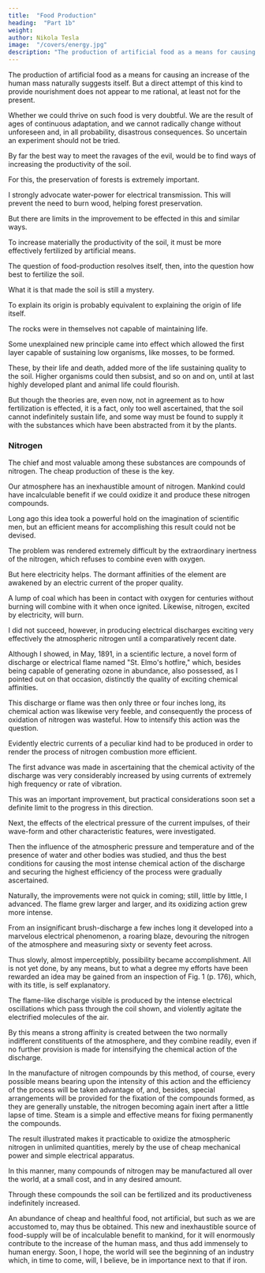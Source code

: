 ```yaml
---
title:  "Food Production"
heading:  "Part 1b"
weight: 
author: Nikola Tesla
image:  "/covers/energy.jpg"
description: "The production of artificial food as a means for causing an increase of the human mass naturally suggests itself."
---
```



The production of artificial food as a means for causing an increase of the human mass naturally suggests itself. But a direct attempt of this kind to provide nourishment does not appear to me rational, at least not for the present.

Whether we could thrive on such food is very doubtful. We are the result of ages of continuous adaptation, and we cannot radically change without unforeseen and, in all probability, disastrous consequences. So uncertain an experiment should not be tried. 

By far the best way to meet the ravages of the evil, would be to find ways of increasing the productivity of the soil. 

For this, the preservation of forests is extremely important. 

I strongly advocate water-power for electrical transmission. This will prevent the need to burn wood, helping forest preservation.

But there are limits in the improvement to be effected in this and similar ways. 

To increase materially the productivity of the soil, it must be more effectively fertilized by artificial means. 

The question of food-production resolves itself, then, into the question how best to fertilize the soil. 

What it is that made the soil is still a mystery. 

To explain its origin is probably equivalent to explaining the origin of life itself. 

The rocks <!-- , disintegrated by moisture and heat and wind and weather, --> were in themselves not capable of maintaining life. 

Some unexplained <!-- condition arose, and some --> new principle came into effect which allowed the first layer capable of sustaining low organisms, like mosses, to be formed. 

These, by their life and death, added more of the life sustaining quality to the soil. Higher organisms could then subsist, and so on and on, until at last highly developed plant and animal life could flourish. 

But though the theories are, even now, not in agreement as to how fertilization is effected, it is a fact, only too well ascertained, that the soil cannot indefinitely sustain life, and some way must be found to supply it with the substances which have been abstracted from it by the plants. 


### Nitrogen

The chief and most valuable among these substances are compounds of nitrogen. The cheap production of these is the key. 

<!--  for the solution of the all-important food problem. --> 

Our atmosphere has an inexhaustible amount of nitrogen. Mankind could have incalculable benefit if we could oxidize it and produce these nitrogen compounds. 

Long ago this idea took a powerful hold on the imagination of scientific men, but an efficient means for accomplishing this result could not be devised. 

The problem was rendered extremely difficult by the extraordinary inertness of the nitrogen, which refuses to combine even with oxygen. 

But here electricity helps. The dormant affinities of the element are awakened by an electric current of the proper quality.

A lump of coal which has been in contact with oxygen for centuries without burning will combine with it when once ignited. Likewise, nitrogen, excited by electricity, will burn. 

I did not succeed, however, in producing electrical discharges exciting very effectively the atmospheric nitrogen until a comparatively recent date. 

Although I showed, in May, 1891, in a scientific lecture, a novel form of discharge or electrical flame named "St. Elmo's hotfire," which, besides being capable of generating ozone in abundance, also possessed, as I pointed out on that occasion, distinctly the quality of exciting chemical affinities. 

This discharge or flame was then only three or four inches long, its chemical action was likewise very feeble, and consequently the process of oxidation of nitrogen was wasteful. How to intensify this action was the question. 

Evidently electric currents of a peculiar kind had to be produced in order to render the process of nitrogen combustion more efficient. 

The first advance was made in ascertaining that the chemical activity of the discharge was very considerably increased by using currents of extremely high frequency or rate of vibration. 

This was an important improvement, but practical considerations soon set a definite limit to the progress in this direction. 

Next, the effects of the electrical pressure of the current impulses, of their wave-form and other characteristic features, were investigated. 

Then the influence of the atmospheric pressure and temperature and of the presence of water and other bodies was studied, and thus the best conditions for causing the most intense chemical action of the discharge and securing the highest efficiency of the process were gradually ascertained. 

Naturally, the improvements were not quick in coming; still, little by little, I advanced. The flame grew larger and larger, and its oxidizing action grew more intense. 

From an insignificant brush-discharge a few inches long it developed into a marvelous electrical phenomenon, a roaring blaze, devouring the nitrogen of the atmosphere and measuring sixty or seventy feet across. 

Thus slowly, almost imperceptibly, possibility became accomplishment. All is not yet done, by any means, but to what a degree my efforts have been rewarded an idea may be gained from an inspection of Fig. 1 (p. 176), which, with its title, is self explanatory. 

The flame-like discharge visible is produced by the intense electrical oscillations which pass through the coil shown, and violently agitate the electrified molecules of the air. 

By this means a strong affinity is created between the two normally indifferent constituents of the atmosphere, and they combine readily, even if no further provision is made for intensifying the chemical action of the discharge. 

In the manufacture of nitrogen compounds by this method, of course, every possible means bearing upon the intensity of this action and the efficiency of the process will be taken advantage of, and, besides, special arrangements will be provided for the fixation of the compounds formed, as they are generally unstable, the nitrogen becoming again inert after a little lapse of time. Steam is a simple and effective means for fixing permanently the compounds.

The result illustrated makes it practicable to oxidize the atmospheric nitrogen in unlimited quantities, merely by the use of cheap mechanical power and simple electrical apparatus. 

In this manner, many compounds of nitrogen may be manufactured all over the world, at a small cost, and in any desired amount. 

Through these compounds the soil can be fertilized and its productiveness indefinitely increased. 

An abundance of cheap and healthful food, not artificial, but such as we are accustomed to, may thus be obtained. This new and inexhaustible source of food-supply will be of incalculable benefit to mankind, for it will enormously contribute to the increase of the human mass, and thus add immensely to human energy. Soon, I hope, the world will see the beginning of an industry which, in time to come, will, I believe, be in importance next to that if iron. 
